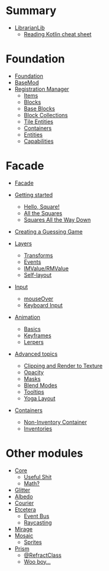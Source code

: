 # Summary

- [LibrarianLib](./librarianlib.md)
  - [Reading Kotlin cheat sheet](./reading_kotlin.md)

# Foundation

- [Foundation](./foundation/README.md)
- [BaseMod](./foundation/basemod.md)
- [Registration Manager](./foundation/registration_manager/README.md)
  - [Items](./foundation/registration_manager/items.md)
  - [Blocks](./foundation/registration_manager/blocks.md)
  - [Base Blocks]()
  - [Block Collections]()
  - [Tile Entities](./foundation/registration_manager/tile_entities.md)
  - [Containers](./foundation/registration_manager/containers.md)
  - [Entities]()
  - [Capabilities]()

# Facade

- [Facade](./facade/README.md)
- [Getting started](./facade/getting_started/README.md)
  - [Hello, Square!](./facade/getting_started/hello_square.md)
  - [All the Squares](./facade/getting_started/all_the_squares.md)
  - [Squares All the Way Down](./facade/getting_started/squares_all_the_way_down.md)
- [Creating a Guessing Game](./facade/guessing_game.md)
- [Layers](./facade/layers/README.md)
  - [Transforms](./facade/layers/transforms.md)
  - [Events]()
  - [IMValue/RMValue]()
  - [Self-layout]()

- [Input]()
  - [mouseOver]()
  - [Keyboard Input]()

- [Animation]()
  - [Basics]()
  - [Keyframes]()
  - [Lerpers]()

- [Advanced topics]()
  - [Clipping and Render to Texture]()
  - [Opacity]()
  - [Masks]()
  - [Blend Modes]()
  - [Tooltips]()
  - [Yoga Layout]()

- [Containers](./facade/containers/README.md)
  - [Non-Inventory Container](./facade/containers/non_inventory.md)
  - [Inventories](./facade/containers/inventories.md)

# Other modules

- [Core]()
  - [Useful Shit]()
  - [Math?]()
- [Glitter](./glitter/README.md)
- [Albedo]()
- [Courier](./courier/README.md)
- [Etcetera](./etcetera/README.md)
  - [Event Bus](./etcetera/event_bus.md)
  - [Raycasting](./etcetera/raycasting.md)
- [Mirage]()
- [Mosaic]()
  - [Sprites]()
- [Prism](./prism/README.md)
  - [@RefractClass](./prism/refract_class.md)
  - [Woo boy…]()
